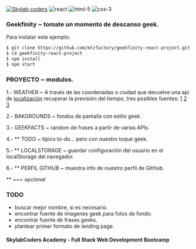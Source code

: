 [![Skylab-coders](https://mtzfactory.github.io/logos/png/skylab-coders.png)](http://www.skylabcoders.com/)
![react](https://mtzfactory.github.io/logos/png/react.png)
![html-5](https://mtzfactory.github.io/logos/png/html-5.png)
![css-3](https://mtzfactory.github.io/logos/png/css-3.png)

### Geekfinity ~ tomate un momento de descanso geek.

Para instalar este ejemplo:

```bash
$ git clone https://github.com/mtzfactory/geekfinity-react-project.git
$ cd geekfinity-react-project
$ npm install
$ npm start
```

### PROYECTO ~ modulos.

1.- WEATHER ~ A través de las coordenadas o ciudad que devuelve una api de [localización][freegeoip] recuperar la previsión del tiempo, tres posibles fuentes: [1][darksky] [2][wunderground] [3][openweathermap]

2.- BAKGROUNDS ~ fondos de pantalla con estilo geek.

3.- GEEKFACTS ~ random de frases a partir de varias APIs.

4.- ** TODO ~ tipico to-do... pero con nuestro toque geek.

5.- ** LOCALSTORAGE ~ guardar configuración del usuario en el localStorage del navegador.

6.- ** PERFIL GITHUB ~ muestra info de nuestro perfil de GitHub.

_** === opcional_

### TODO

+ buscar mejor nombre, si es necesario.
+ encontrar fuente de imagenes geek para fotos de fondo.
+ encontrar fuente de frases geeks.
+ plantear primer formato de landing page.


#### SkylabCoders Academy - Full Stack Web Development Bootcamp

[freegeoip]: https://freegeoip.net/json/

[darksky]: https://darksky.net/dev
[wunderground]: https://www.wunderground.com/weather/api/
[openweathermap]: https://openweathermap.org/api

[create-react-app]: https://github.com/facebookincubator/create-react-app
[react-router-dom]: https://github.com/ReactTraining/react-router/tree/master/packages/react-router-dom
[hashrouter]: https://github.com/ReactTraining/react-router/blob/master/packages/react-router-dom/docs/api/HashRouter.md
[withrouter]: https://github.com/ReactTraining/react-router/blob/master/packages/react-router/docs/api/withRouter.md
